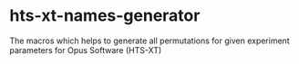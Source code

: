 # hts-xt-names-generator
The macros which helps to generate all permutations for given experiment parameters for Opus Software (HTS-XT)
